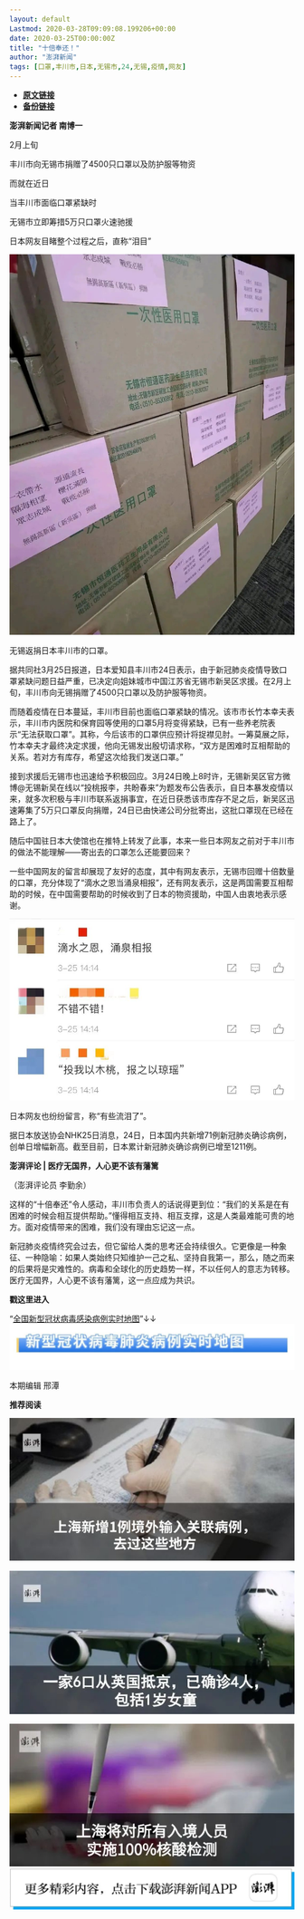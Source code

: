 ```yaml
---
layout: default
Lastmod: 2020-03-28T09:09:08.199206+00:00
date: 2020-03-25T00:00:00Z
title: "十倍奉还！"
author: "澎湃新闻"
tags: [口罩,丰川市,日本,无锡市,24,无锡,疫情,网友]
---
```


* [**原文链接**](https://mp.weixin.qq.com/s/XaV8jpVtVMadBi8XA0X5DA)
* [**备份链接**](http://archive.today/19Q3H)


**澎湃新闻记者 南博一**

2月上旬

丰川市向无锡市捐赠了4500只口罩以及防护服等物资

而就在近日

当丰川市面临口罩紧缺时

无锡市立即筹措5万只口罩火速驰援

日本网友目睹整个过程之后，直称“泪目”  

![](/images/post/e2ea602c5d1d49bc57269476a8413197.jpg)

无锡返捐日本丰川市的口罩。 

  
据共同社3月25日报道，日本爱知县丰川市24日表示，由于新冠肺炎疫情导致口罩紧缺问题日益严重，已决定向姐妹城市中国江苏省无锡市新吴区求援。在2月上旬，丰川市向无锡捐赠了4500只口罩以及防护服等物资。

而随着疫情在日本蔓延，丰川市目前也面临口罩紧缺的情况。该市市长竹本幸夫表示，丰川市内医院和保育园等使用的口罩5月将变得紧缺，已有一些养老院表示“无法获取口罩”。其称，今后该市的口罩供应预计将捉襟见肘。一筹莫展之际，竹本幸夫才最终决定求援，他向无锡发出殷切请求称，“双方是困难时互相帮助的关系。若对方有库存，希望这次给我们发送口罩。”

  
接到求援后无锡市也迅速给予积极回应。3月24日晚上8时许，无锡新吴区官方微博@无锡新吴在线以“投桃报李，共盼春来”为题发布公告表示，自日本暴发疫情以来，就多次积极与丰川市联系返捐事宜，在近日获悉该市库存不足之后，新吴区迅速筹集了5万只口罩反向捐赠，24日已由快递公司分批寄出，这批口罩现在已经在路上了。

  
随后中国驻日本大使馆也在推特上转发了此事，本来一些日本网友之前对于丰川市的做法不能理解——寄出去的口罩怎么还能要回来？

一些中国网友的留言却展现了友好的态度，其中有网友表示，无锡市回赠十倍数量的口罩，充分体现了“滴水之恩当涌泉相报”，还有网友表示，这是两国需要互相帮助的时候，在中国需要帮助的时候收到了日本的物资援助，中国人由衷地表示感谢。

![](/images/post/acf12eadec1f06fc0b6716077aa5bfe9.jpg)

日本网友也纷纷留言，称“有些流泪了”。  

  
据日本放送协会NHK25日消息，24日，日本国内共新增71例新冠肺炎确诊病例，创单日增幅新高。截至目前，日本累计新冠肺炎确诊病例已增至1211例。

**澎湃评论 | 医疗无国界，人心更不该有藩篱**

（澎湃评论员 李勤余）

  
这样的“十倍奉还”令人感动，丰川市负责人的话说得更到位：“我们的关系是在有困难的时候会相互提供帮助。”懂得相互支持、相互支撑，这是人类最难能可贵的地方。面对疫情带来的困难，我们没有理由忘记这一点。

  
新冠肺炎疫情终究会过去，但它留给人类的思考还会持续很久。它更像是一种象征、一种隐喻：如果人类始终只知维护一己之私、坚持自我第一，那么，随之而来的后果将是灾难性的。病毒和全球化的历史趋势一样，不以任何人的意志为转移。医疗无国界，人心更不该有藩篱，这一点应成为共识。

  

  

**戳这里进入**

“[全国新型冠状病毒感染病例实时地图](http://projects.thepaper.cn/thepaper-cases/839studio/feiyan/)”↓↓[![](/images/post/15a4bc01c19b9e56f61d4f79069e4c63.jpg)](http://projects.thepaper.cn/thepaper-cases/839studio/feiyan/)

本期编辑 邢潭

  

**推荐阅读**

[![](/images/post/da10889fbd1f004c9ead76c626b7270b.jpg)](http://mp.weixin.qq.com/s?__biz=MjM5MzI5NTU3MQ==&mid=2651610840&idx=1&sn=24085cf712dbef1f5558836ac4858cbe&chksm=bd61c3648a164a72cbe005548a1f22a81854598af81dfab5add49910015908849acaea4a8bc0&scene=21#wechat_redirect)

**[![](/images/post/d28db25a18449a0b62635304c4e76da2.jpg)](http://mp.weixin.qq.com/s?__biz=MjM5MzI5NTU3MQ==&mid=2651609966&idx=1&sn=fa577039e2c7dd5eeedf30cb86b7beea&chksm=bd61c6d28a164fc40fb023bc905b9f23c0ef2b9934c8aa15f2cc4695651349cf940942815695&scene=21#wechat_redirect)**

[![](/images/post/a7419398795ea1e47f57768feb79bdb2.jpg)](http://mp.weixin.qq.com/s?__biz=MjM5MzI5NTU3MQ==&mid=2651609872&idx=1&sn=ff0ff7c6c2e9051e395e9152000a3dc4&chksm=bd61c6ac8a164fbaf435b98c4aa72e9490d08d33b1379a66177a75521b9f06ce94b84448b24d&scene=21#wechat_redirect)[![](/images/post/faa036129172f4ba4cb775ad946d1eff.jpg)](https://a.app.qq.com/o/simple.jsp?pkgname=com.wondertek.paper)

